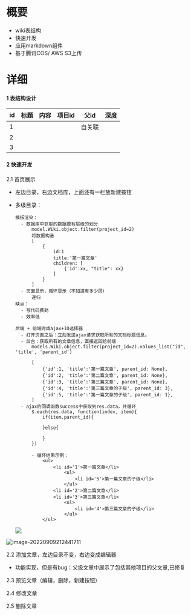 # 概要

- wiki表结构
- 快速开发
- 应用markdown组件
- 基于腾讯COS/ AWS S3上传

# 详细

#### 1 表结构设计

| id   | 标题 | 内容 | 项目id | 父id   | 深度 |
| ---- | ---- | ---- | ------ | ------ | ---- |
| 1    |      |      |        | 自关联 |      |
| 2    |      |      |        |        |      |
| 3    |      |      |        |        |      |

#### 2 快速开发

2.1 首页展示

- 左边目录，右边文档库，上面还有一栏放新建按钮

- 多级目录：

  ```
  模板渲染：
  	- 数据库中获取的数据要有层级的划分
  		model.Wiki.object.filter(project_id=2)
  		将数据构造
  		[
  			{
  				id:1
  				title:'第一篇文章'
  				children: [
  					{'id':xx, "title": xx}
  				]
  			}
  		]
  	- 页面显示，循环显示（不知道有多少层）
  		递归
  缺点：
  	- 写代码费劲
  	- 效率低
  ```

  ```
  后端 + 前端完成ajax+ID选择器
  	- 打开页面之后：立刻发送ajax请求获取所有的文档标题信息。
  	- 后台：获取所有的文章信息，直接返回给前端
  		models.Wiki.object.filter(project_id=2).values_list("id", 'title', 'parent_id')
  		
  		[
  			{'id':1, 'title':'第一篇文章', parent_id: None},
  			{'id':2, 'title':'第二篇文章', parent_id: None},
  			{'id':3, 'title':'第三篇文章', parent_id: None},
  			{'id':4, 'title':'第三篇文章的子级', parent_id: 3},
  			{'id':5, 'title':'第一篇文章的子级', parent_id: 1},
  		]
  	- ajax的回调函数success中获取到res.data，并循环
      	$.each(res.data, function(index, item){
      		if(item.parent_id){
      		
      		}else{
      		
      		}
      	})
      	
     	- 循环结果示例：
     		<ul>
     			<li id='1'>第一篇文章</li>
     				<ul>
     					<li id='5'>第一篇文章的子级</li>
     				</ul>
     			<li id='2'>第二篇文章</li>
     			<li id='3'>第三篇文章</li>
     			   	<ul>
     					<li id='4'>第三篇文章的子级</li>
     				</ul>
     		</ul>
  ```

  ![](C:\Users\zieft\AppData\Roaming\Typora\typora-user-images\image-20220909193212109.png)

![image-20220909212441711](C:\Users\zieft\AppData\Roaming\Typora\typora-user-images\image-20220909212441711.png)

2.2 添加文章，左边目录不变，右边变成编辑器

- 功能实现，但是有bug：父级文章中展示了包括其他项目的父文章,已修复

2.3 预览文章（编辑，删除，新建按钮）

2.4 修改文章

2.5 删除文章